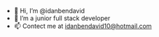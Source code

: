 - 👋 Hi, I’m @idanbendavid
- 🌱 I’m a junior full stack developer
- 📫 Contect me at idanbendavid10@hotmail.com

<!---
idanbendavid/idanbendavid is a ✨ special ✨ repository because its `README.md` (this file) appears on your GitHub profile.
You can click the Preview link to take a look at your changes.
--->
